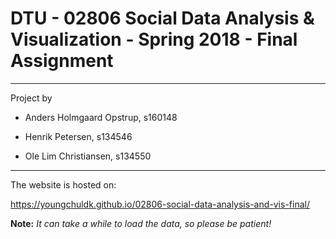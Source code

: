# DTU - 02806 Social Data Analysis & Visualization - Spring 2018 - Final Assignment

______

Project by

* Anders Holmgaard Opstrup, s160148

* Henrik Petersen, s134546

* Ole Lim Christiansen, s134550

______

The website is hosted on:

https://youngchuldk.github.io/02806-social-data-analysis-and-vis-final/

**Note:** *It can take a while to load the data, so please be patient!*
